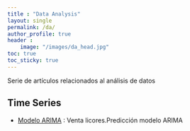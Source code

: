 ```yaml
---
title : "Data Analysis" 
layout: single
permalink: /da/
author_profile: true
header :
    image: "/images/da_head.jpg"
toc: true
toc_sticky: true
---
```


Serie de artículos relacionados al análisis de datos




## Time Series

* [Modelo ARIMA](https://issamfakhari.github.io/dataanalysis/ARIMA/) : Venta licores.Predicción modelo ARIMA 


 


